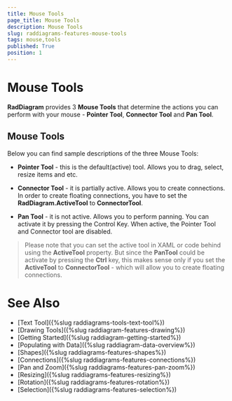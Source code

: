 ```yaml
---
title: Mouse Tools
page_title: Mouse Tools
description: Mouse Tools
slug: raddiagrams-features-mouse-tools
tags: mouse,tools
published: True
position: 1
---
```


# Mouse Tools

__RadDiagram__ provides 3 __Mouse Tools__ that determine the actions you can perform with your mouse - __Pointer Tool__, __Connector Tool__ and __Pan Tool__.	  

## Mouse Tools

Below you can find sample descriptions of the three Mouse Tools:

* __Pointer Tool__ - this is the default(active) tool. Allows you to drag, select, resize items and etc.			

* __Connector Tool__ - it is partially active. Allows you to create connections. In order to create floating connections, you have to set the __RadDiagram.ActiveTool__ to __ConnectorTool__.			

* __Pan Tool__ - it is not active. Allows you to perform panning. You can activate it by pressing the Control Key. When active, the Pointer Tool and Connector tool are disabled.			

>Please note that you can set the active tool in XAML or code behind using the __ActiveTool__ property. But since the __PanTool__ could be activate by pressing the __Ctrl__ key, this makes sense only if you set the __ActiveTool__ to __ConnectorTool__ - which will allow you to create floating connections.		  

# See Also
 * [Text Tool]({%slug raddiagrams-tools-text-tool%})
 * [Drawing Tools]({%slug raddiagram-features-drawing%})
 * [Getting Started]({%slug raddiagram-getting-started%})
 * [Populating with Data]({%slug raddiagram-data-overview%})
 * [Shapes]({%slug raddiagrams-features-shapes%})
 * [Connections]({%slug raddiagrams-features-connections%})
 * [Pan and Zoom]({%slug raddiagrams-features-pan-zoom%})
 * [Resizing]({%slug raddiagrams-features-resizing%})
 * [Rotation]({%slug raddiagrams-features-rotation%})
 * [Selection]({%slug raddiagrams-features-selection%})